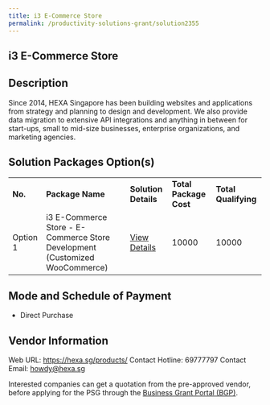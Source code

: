 ```yaml
---
title: i3 E-Commerce Store
permalink: /productivity-solutions-grant/solution2355
---
```


## i3 E-Commerce Store

## Description

Since 2014, HEXA Singapore has been building websites and applications from strategy and planning to design and development. We also provide data migration to extensive API integrations and anything in between for start-ups, small to mid-size businesses, enterprise organizations, and marketing agencies.

## Solution Packages Option(s)

<table>
<tr>
<td><b>No.</b></td>
<td><b>Package Name</b></td>
<td><b>Solution Details</b></td>
<td><b>Total Package Cost</b></td>
<td><b>Total Qualifying</b></td>
</tr>
<tr>
<td>Option 1</td>
<td>i3 E-Commerce Store - E-Commerce Store Development (Customized WooCommerce)</td>
<td><a href='https://www.gobusiness.gov.sg/images/psg/Hexa_20200809_Desensitised_Annex_3_Part12.pdf'>View Details</a></td>
<td>10000</td>
<td>10000</td>
</tr>
</table>

## Mode and Schedule of Payment

 - Direct Purchase

## Vendor Information

 Web URL: https://hexa.sg/products/ 
Contact Hotline: 69777797 
Contact Email: howdy@hexa.sg 


Interested companies can get a quotation from the pre-approved vendor, before applying for the PSG through the <a href='https://www.businessgrants.gov.sg/'>Business Grant Portal (BGP)</a>.
